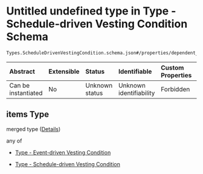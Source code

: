 # Untitled undefined type in Type - Schedule-driven Vesting Condition Schema

```txt
Types.ScheduleDrivenVestingCondition.schema.json#/properties/dependent_vesting/items
```



| Abstract            | Extensible | Status         | Identifiable            | Custom Properties | Additional Properties | Access Restrictions | Defined In                                                                                                                          |
| :------------------ | :--------- | :------------- | :---------------------- | :---------------- | :-------------------- | :------------------ | :---------------------------------------------------------------------------------------------------------------------------------- |
| Can be instantiated | No         | Unknown status | Unknown identifiability | Forbidden         | Allowed               | none                | [ScheduleDrivenVestingCondition.schema.json*](../../schema/types/ScheduleDrivenVestingCondition.schema.json "open original schema") |

## items Type

merged type ([Details](scheduledrivenvestingcondition-properties-scheduledrivenvestingcondition---dependent-vesting-conditions-array-items.md))

any of

*   [Type - Event-driven Vesting Condition](vesting-1-properties-vesting-type---eventdrivenvestingcondition-array-items-anyof-type---event-driven-vesting-condition.md "check type definition")

*   [Type - Schedule-driven Vesting Condition](vesting-1-properties-vesting-type---eventdrivenvestingcondition-array-items-anyof-type---schedule-driven-vesting-condition.md "check type definition")
